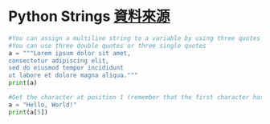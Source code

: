 # Python Strings [資料來源](https://www.w3schools.com/python/python_strings.asp)



```python
#You can assign a multiline string to a variable by using three quotes
#You can use three double quotes or three single quotes
a = """Lorem ipsum dolor sit amet,
consectetur adipiscing elit,
sed do eiusmod tempor incididunt
ut labore et dolore magna aliqua."""
print(a)
```

```python
#Get the character at position 1 (remember that the first character has the position 0):
a = "Hello, World!"
print(a[5])
```

